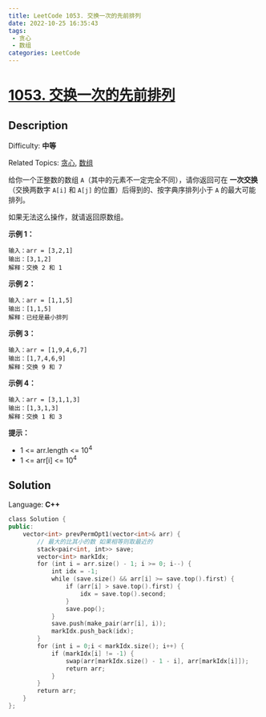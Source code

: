 ```yaml
---
title: LeetCode 1053. 交换一次的先前排列
date: 2022-10-25 16:35:43
tags:
 - 贪心
 - 数组
categories: LeetCode
---
```


# [1053\. 交换一次的先前排列](https://leetcode.cn/problems/previous-permutation-with-one-swap/)

## Description

Difficulty: **中等**  

Related Topics: [贪心](https://leetcode.cn/tag/greedy/), [数组](https://leetcode.cn/tag/array/)


给你一个正整数的数组 `A`（其中的元素不一定完全不同），请你返回可在 **一次交换**（交换两数字 `A[i]` 和 `A[j]` 的位置）后得到的、按字典序排列小于 `A` 的最大可能排列。

如果无法这么操作，就请返回原数组。

**示例 1：**

```
输入：arr = [3,2,1]
输出：[3,1,2]
解释：交换 2 和 1
```

**示例 2：**

```
输入：arr = [1,1,5]
输出：[1,1,5]
解释：已经是最小排列
```

**示例 3：**

```
输入：arr = [1,9,4,6,7]
输出：[1,7,4,6,9]
解释：交换 9 和 7
```

**示例 4：**

```
输入：arr = [3,1,1,3]
输出：[1,3,1,3]
解释：交换 1 和 3
```

**提示：**

*   1 <= arr.length <= 10<sup>4</sup>
*   1 <= arr[i] <= 10<sup>4</sup>


## Solution

Language: **C++**

```c++
class Solution {
public:
    vector<int> prevPermOpt1(vector<int>& arr) {
        // 最大的比其小的数 如果相等则取最近的
        stack<pair<int, int>> save;
        vector<int> markIdx;
        for (int i = arr.size() - 1; i >= 0; i--) {
            int idx = -1; 
            while (save.size() && arr[i] >= save.top().first) {
                if (arr[i] > save.top().first) {
                    idx = save.top().second;
                }
                save.pop();
            }
            save.push(make_pair(arr[i], i));
            markIdx.push_back(idx); 
        }
        for (int i = 0;i < markIdx.size(); i++) {
            if (markIdx[i] != -1) {
                swap(arr[markIdx.size() - 1 - i], arr[markIdx[i]]);
                return arr;
            }
        }
        return arr;
    }
};
```